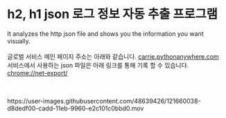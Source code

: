 # h2, h1 json 로그 정보 자동 추출 프로그램

It analyzes the http json file and shows you the information you want visually.
<br/>
<br/>
글로벌 서비스 메인 페이지 주소는 아래와 같습니다.
[carrie.pythonanywhere.com](http://carrie.pythonanywhere.com/)
<br/>
서비스에서 사용하는 json 파일은 아래 링크를 통해 기록 할 수 있습니다.
[chrome://net-export/](chrome://net-export/)

<br/>
<br/>
https://user-images.githubusercontent.com/48639426/121660038-d8dedf00-cadd-11eb-9960-e2c101c0bbd0.mov


